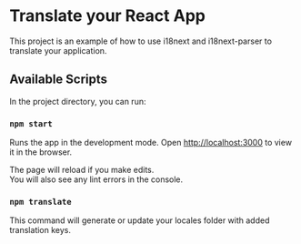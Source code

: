 # Translate your React App

This project is an example of how to use i18next and i18next-parser to translate your application. 

## Available Scripts

In the project directory, you can run:

### `npm start`

Runs the app in the development mode.
Open [http://localhost:3000](http://localhost:3000) to view it in the browser.

The page will reload if you make edits.\
You will also see any lint errors in the console.

### `npm translate`

This command will generate or update your locales folder with added translation keys. 

